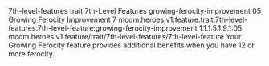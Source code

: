 <ability>
  <metadata>
    <class>7th-level-features</class>
    <feature_type>trait</feature_type>
    <file_dpath>7th-Level Features</file_dpath>
    <item_id>growing-ferocity-improvement</item_id>
    <item_index>05</item_index>
    <item_name>Growing Ferocity Improvement</item_name>
    <level>7</level>
    <scc>mcdm.heroes.v1:feature.trait.7th-level-features.7th-level-feature:growing-ferocity-improvement</scc>
    <scdc>1.1.1:5.1.9.1:05</scdc>
    <source>mcdm.heroes.v1</source>
    <type>feature/trait/7th-level-features/7th-level-feature</type>
  </metadata>
  <effects>
    <effect type="mundane">Your Growing Ferocity feature provides additional benefits when you have 12 or more ferocity.</effect>
  </effects>
</ability>
